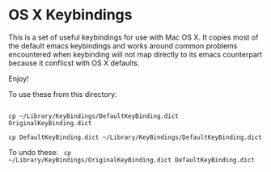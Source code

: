 OS X Keybindings
================

This is a set of useful keybindings for use with Mac OS X. It copies most of the default emacs keybindings and works around common problems encountered when keybinding will not map directly to its emacs counterpart because it conflicst with OS X defaults.

Enjoy!

To use these from this directory:

<code>
cp ~/Library/KeyBindings/DefaultKeyBinding.dict OriginalKeyBinding.dict
</code>
<code>
cp DefaultKeyBinding.dict ~/Library/KeyBindings/DefaultKeyBinding.dict
</code>

To undo these:
<code>
cp ~/Library/KeyBindings/OriginalKeyBinding.dict DefaultKeyBinding.dict
</code>
